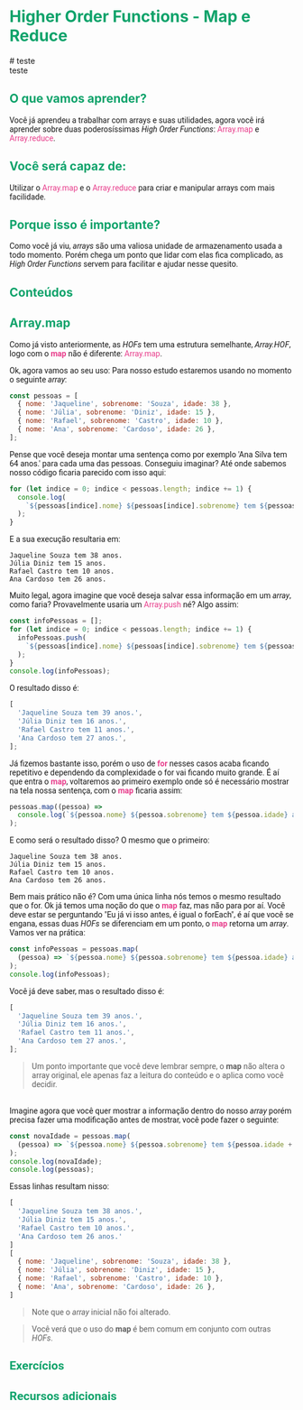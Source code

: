 <h1 style="color:#0fa36b">Higher Order Functions - Map e Reduce</h1>

 <div class="text-green"> # teste </div>
 
<div class="text-green">teste</div>

<h2 style="color:#0fa36b">O que vamos aprender?</h2>

<div style="font-family:Roboto,sans-serif">Você já aprendeu a trabalhar com arrays e suas utilidades, agora você irá aprender sobre duas poderosíssimas <i>High Order Functions</i>: <span style="color:#e83e8c">Array.map</span> e <span style="color:#e83e8c">Array.reduce</span>.</div>

<h2 style="color:#0fa36b">Você será capaz de:</h2>

<div style="font-family:Roboto,sans-serif">Utilizar o <span style="color:#e83e8c">Array.map</span> e o <span style="color:#e83e8c">Array.reduce</span> para criar e manipular arrays com mais facilidade.</div>

<h2 style="color:#0fa36b">Porque isso é importante?</h2>

<div style="font-family:Roboto,sans-serif">Como você já viu, <i>arrays</i> são uma valiosa unidade de armazenamento usada a todo momento. Porém chega um ponto que lidar com elas fica complicado, as <i>High Order Functions</i> servem para facilitar e ajudar nesse quesito.</div>

<h2 style="color:#0fa36b">Conteúdos</h2>

<h2 style="color:#0fa36b">Array.map</h2>

<div style="font-family:Roboto,sans-serif">Como já visto anteriormente, as <i>HOFs</i> tem uma estrutura semelhante, <i>Array.HOF</i>, logo com o <strong style="color:#e83e8c">map</strong> não é diferente: <span style="color:#e83e8c">Array.map</span>.

Ok, agora vamos ao seu uso:
Para nosso estudo estaremos usando no momento o seguinte <i>array</i>: </div>

```js
const pessoas = [
  { nome: 'Jaqueline', sobrenome: 'Souza', idade: 38 },
  { nome: 'Júlia', sobrenome: 'Diniz', idade: 15 },
  { nome: 'Rafael', sobrenome: 'Castro', idade: 10 },
  { nome: 'Ana', sobrenome: 'Cardoso', idade: 26 },
];
```

<div style="font-family:Roboto,sans-serif">Pense que você deseja montar uma sentença como por exemplo 'Ana Silva tem 64 anos.' para cada uma das pessoas. Conseguiu imaginar? Até onde sabemos nosso código ficaria parecido com isso aqui:</div>

```js
for (let indice = 0; indice < pessoas.length; indice += 1) {
  console.log(
    `${pessoas[indice].nome} ${pessoas[indice].sobrenome} tem ${pessoas[indice].idade} anos.`,
  );
}
```

<div style="font-family:Roboto,sans-serif">E a sua execução resultaria em:</div>

```shell
Jaqueline Souza tem 38 anos.
Júlia Diniz tem 15 anos.
Rafael Castro tem 10 anos.
Ana Cardoso tem 26 anos.
```

<div style="font-family:Roboto,sans-serif">Muito legal, agora imagine que você deseja salvar essa informação em um <i>array</i>, como faria? Provavelmente usaria um <span style="color:#e83e8c">Array.push</span> né? Algo assim:</div>

```js
const infoPessoas = [];
for (let indice = 0; indice < pessoas.length; indice += 1) {
  infoPessoas.push(
    `${pessoas[indice].nome} ${pessoas[indice].sobrenome} tem ${pessoas[indice].idade} anos.`,
  );
}
console.log(infoPessoas);
```

<div style="font-family:Roboto,sans-serif">O resultado disso é:</div>

```js
[
  'Jaqueline Souza tem 39 anos.',
  'Júlia Diniz tem 16 anos.',
  'Rafael Castro tem 11 anos.',
  'Ana Cardoso tem 27 anos.',
];
```

<div style="font-family:Roboto,sans-serif">Já fizemos bastante isso, porém o uso de <strong style="color:#e83e8c">for</strong> nesses casos acaba ficando repetitivo e dependendo da complexidade o for vai ficando muito grande.
É aí que entra o <strong style="color:#e83e8c">map</strong>, voltaremos ao primeiro exemplo onde só é necessário mostrar na tela nossa sentença, com o <strong style="color:#e83e8c">map</strong> ficaria assim:</div>

```js
pessoas.map((pessoa) =>
  console.log(`${pessoa.nome} ${pessoa.sobrenome} tem ${pessoa.idade} anos.`),
);
```

<div style="font-family:Roboto,sans-serif">E como será o resultado disso? O mesmo que o primeiro:</div>

```shell
Jaqueline Souza tem 38 anos.
Júlia Diniz tem 15 anos.
Rafael Castro tem 10 anos.
Ana Cardoso tem 26 anos.
```

<div style="font-family:Roboto,sans-serif">Bem mais prático não é? Com uma única linha nós temos o mesmo resultado que o for.
Ok já temos uma noção do que o <strong style="color:#e83e8c">map</strong> faz, mas não para por aí. Você deve estar se perguntando "Eu já vi isso antes, é igual o forEach", é aí que você se engana, essas duas <i>HOFs</i> se diferenciam em um ponto, o <strong style="color:#e83e8c">map</strong> retorna um <i>array</i>. 
Vamos ver na prática:</div>

```js
const infoPessoas = pessoas.map(
  (pessoa) => `${pessoa.nome} ${pessoa.sobrenome} tem ${pessoa.idade} anos.`,
);
console.log(infoPessoas);
```

<div style="font-family:Roboto,sans-serif">Você já deve saber, mas o resultado disso é:</div>

```js
[
  'Jaqueline Souza tem 39 anos.',
  'Júlia Diniz tem 16 anos.',
  'Rafael Castro tem 11 anos.',
  'Ana Cardoso tem 27 anos.',
];
```

><div style="font-family:Roboto,sans-serif">Um ponto importante que você deve lembrar sempre, o <strong>map</strong> não altera o array original, ele apenas faz a leitura do conteúdo e o aplica como você decidir.</div>
<br>
<div style="font-family:Roboto,sans-serif">Imagine agora que você quer mostrar a informação dentro do nosso <i>array</i> porém precisa fazer uma modificação antes de mostrar, você pode fazer o seguinte:</div>

```js
const novaIdade = pessoas.map(
  (pessoa) => `${pessoa.nome} ${pessoa.sobrenome} tem ${pessoa.idade + 1} anos.`,
);
console.log(novaIdade);
console.log(pessoas);
```

<div style="font-family:Roboto,sans-serif">Essas linhas resultam nisso:</div>

```js
[
  'Jaqueline Souza tem 38 anos.',
  'Júlia Diniz tem 15 anos.',
  'Rafael Castro tem 10 anos.',
  'Ana Cardoso tem 26 anos.'
]
[
  { nome: 'Jaqueline', sobrenome: 'Souza', idade: 38 },
  { nome: 'Júlia', sobrenome: 'Diniz', idade: 15 },
  { nome: 'Rafael', sobrenome: 'Castro', idade: 10 },
  { nome: 'Ana', sobrenome: 'Cardoso', idade: 26 },
]

```

> <div style="font-family:Roboto,sans-serif">Note que o <i>array</i> inicial não foi alterado.</div>

> <div style="font-family:Roboto,sans-serif">Você verá que o uso do <strong>map</strong> é bem comum em conjunto com outras <i>HOFs</i>.</div>

<h2 style="color:#0fa36b"><div style="font-family:Roboto,sans-serif">Exercícios</div></h2>

<h2 style="color:#0fa36b"><div style="font-family:Roboto,sans-serif">Recursos adicionais</div</h2>


